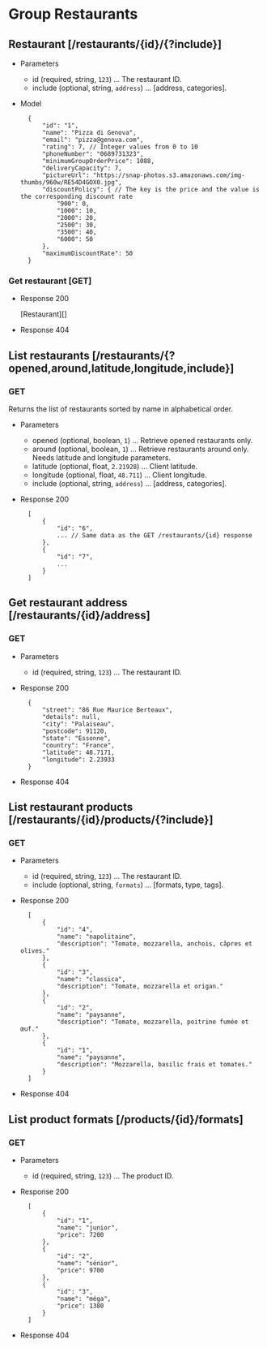 # Group Restaurants

## Restaurant [/restaurants/{id}/{?include}]

+ Parameters

    + id (required, string, `123`) ... The restaurant ID.
    + include (optional, string, `address`) ... [address, categories].
    
+ Model

        {
            "id": "1",
            "name": "Pizza di Genova",
            "email": "pizza@genova.com",
            "rating": 7, // Integer values from 0 to 10
            "phoneNumber": "0689731323",
            "minimumGroupOrderPrice": 1088,
            "deliveryCapacity": 7,
            "pictureUrl": "https://snap-photos.s3.amazonaws.com/img-thumbs/960w/RE54D4GOX0.jpg",
            "discountPolicy": { // The key is the price and the value is the corresponding discount rate
                "900": 0,
                "1000": 10,
                "2000": 20,
                "2500": 30,
                "3500": 40,
                "6000": 50
            },
            "maximumDiscountRate": 50
        }

### Get restaurant [GET]

+ Response 200

    [Restaurant][]
    
+ Response 404

## List restaurants [/restaurants/{?opened,around,latitude,longitude,include}]

### GET

Returns the list of restaurants sorted by name in alphabetical order.

+ Parameters

    + opened (optional, boolean, `1`) ... Retrieve opened restaurants only.
    + around (optional, boolean, `1`) ... Retrieve restaurants around only. Needs latitude and longitude parameters.
    + latitude (optional, float, `2.21928`) ... Client latitude.
    + longitude (optional, float, `48.711`) ... Client longitude.
    + include (optional, string, `address`) ... [address, categories].

+ Response 200

        [
            {
                "id": "6",
                ... // Same data as the GET /restaurants/{id} response
            },
            {
                "id": "7",
                ...
            }
        ]

## Get restaurant address  [/restaurants/{id}/address]

### GET

+ Parameters

    + id (required, string, `123`) ... The restaurant ID.
    
+ Response 200

        {
            "street": "86 Rue Maurice Berteaux",
            "details": null,
            "city": "Palaiseau",
            "postcode": 91120,
            "state": "Essonne",
            "country": "France",
            "latitude": 48.7171,
            "longitude": 2.23933
        }

+ Response 404

## List restaurant products  [/restaurants/{id}/products/{?include}]

### GET

+ Parameters

    + id (required, string, `123`) ... The restaurant ID.
    + include (optional, string, `formats`) ... [formats, type, tags].

+ Response 200

        [
            {
                "id": "4",
                "name": "napolitaine",
                "description": "Tomate, mozzarella, anchois, câpres et olives."
            },
            {
                "id": "3",
                "name": "classica",
                "description": "Tomate, mozzarella et origan."
            },
            {
                "id": "2",
                "name": "paysanne",
                "description": "Tomate, mozzarella, poitrine fumée et œuf."
            },
            {
                "id": "1",
                "name": "paysanne",
                "description": "Mozzarella, basilic frais et tomates."
            }
        ]

+ Response 404

## List product formats  [/products/{id}/formats]

### GET

+ Parameters

    + id (required, string, `123`) ... The product ID.

+ Response 200

        [
            {
                "id": "1",
                "name": "junior",
                "price": 7200
            },
            {
                "id": "2",
                "name": "sénior",
                "price": 9700
            },
            {
                "id": "3",
                "name": "méga",
                "price": 1380
            }
        ]

+ Response 404
